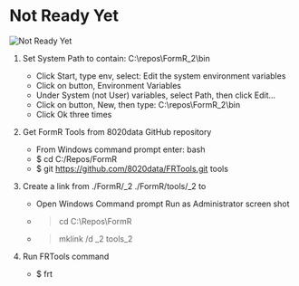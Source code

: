 # Not Ready Yet

![Not Ready Yet](./images/fr0000-01_not-ready.png "Not Ready Yet")


1. Set System Path to contain: C:\repos\FormR\_2\bin
   - Click Start, type env, select: Edit the system environment variables
   - Click on button, Environment Variables
   - Under System (not User) variables, select Path, then click Edit...
   - Click on button, New, then type: C:\repos\FormR\_2\bin
   - Click Ok three times

2. Get FormR Tools from 8020data GitHub repository
   - From Windows command prompt enter: bash
   - $ cd C:/Repos/FormR
   - $ git https://github.com/8020data/FRTools.git     tools

3. Create a link from ./FormR/_2  ./FormR/tools/_2 to
   - Open Windows Command prompt Run as Administrator  screen shot 
   - > cd C:\Repos\FormR
   - > mklink /d _2 tools\_2

4. Run FRTools command
   - $ frt  




